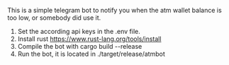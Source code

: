 This is a simple telegram bot to notify you when the atm wallet balance is too low, or somebody did use it.

1. Set the according api keys in the .env file.
2. Install rust https://www.rust-lang.org/tools/install
3. Compile the bot with cargo build --release
4. Run the bot, it is located in ./target/release/atmbot
